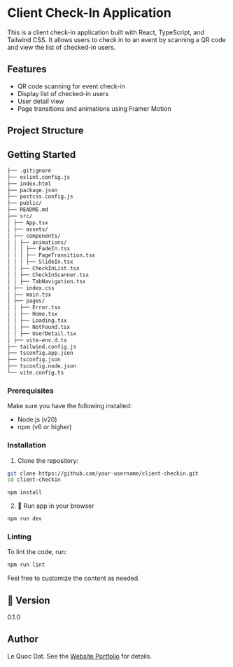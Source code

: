 # Client Check-In Application

This is a client check-in application built with React, TypeScript, and Tailwind CSS. It allows users to check in to an event by scanning a QR code and view the list of checked-in users.

## Features

- QR code scanning for event check-in
- Display list of checked-in users
- User detail view
- Page transitions and animations using Framer Motion

## Project Structure

## Getting Started

```sh
├── .gitignore
├── eslint.config.js
├── index.html
├── package.json
├── postcss.config.js
├── public/
├── README.md
├── src/
│ ├── App.tsx
│ ├── assets/
│ ├── components/
│ │ ├── animations/
│ │ │ ├── FadeIn.tsx
│ │ │ ├── PageTransition.tsx
│ │ │ ├── SlideIn.tsx
│ │ ├── CheckInList.tsx
│ │ ├── CheckInScanner.tsx
│ │ ├── TabNavigation.tsx
│ ├── index.css
│ ├── main.tsx
│ ├── pages/
│ │ ├── Error.tsx
│ │ ├── Home.tsx
│ │ ├── Loading.tsx
│ │ ├── NotFound.tsx
│ │ ├── UserDetail.tsx
│ ├── vite-env.d.ts
├── tailwind.config.js
├── tsconfig.app.json
├── tsconfig.json
├── tsconfig.node.json
└── vite.config.ts
```

### Prerequisites

Make sure you have the following installed:

- Node.js (v20)
- npm (v6 or higher)

### Installation

1. Clone the repository:

```sh
git clone https://github.com/your-username/client-checkin.git
cd client-checkin

npm install

```

2. 🏁 Run app in your browser

```sh
npm run dev
```

### Linting

To lint the code, run:

```sh
npm run lint
```

Feel free to customize the content as needed.

## 📝 Version

0.1.0

## Author

Le Quoc Dat. See the [Website Portfolio](https://ledat-portfolio.vercel.app/) for details.
